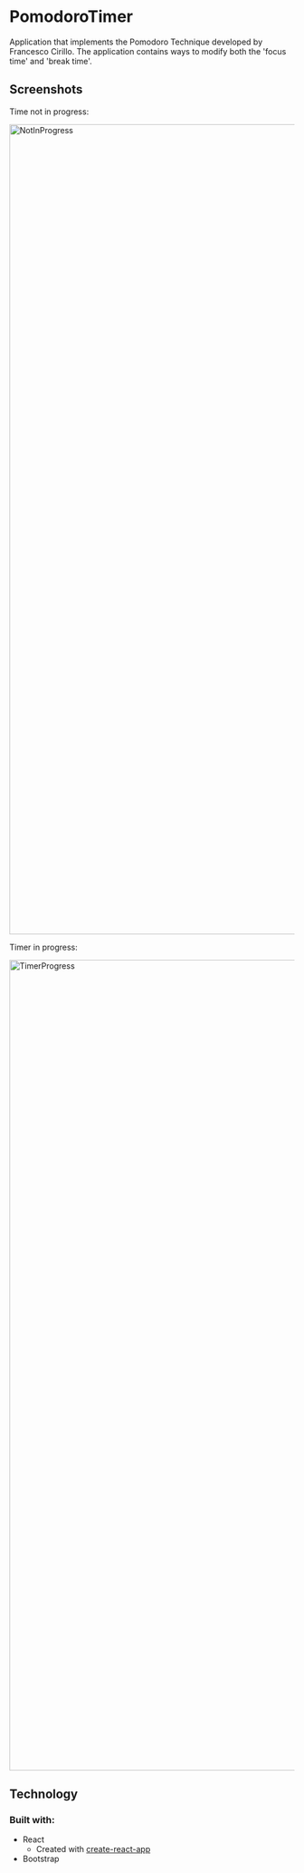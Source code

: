 # PomodoroTimer

Application that implements the Pomodoro Technique developed by Francesco Cirillo. The application contains ways to modify both the 'focus time' and 'break time'.

## Screenshots

Time not in progress:

<img width="1429" alt="NotInProgress" src="https://user-images.githubusercontent.com/61096655/134234614-92169f2f-1f4b-442c-9cd2-55afe7ee7642.png">

Timer in progress:

<img width="1430" alt="TimerProgress" src="https://user-images.githubusercontent.com/61096655/134234639-a46c016a-c738-4834-91ae-e63f6b12f426.png">

## Technology

### Built with:

* React
  * Created with [create-react-app](https://github.com/facebook/create-react-app)
* Bootstrap
